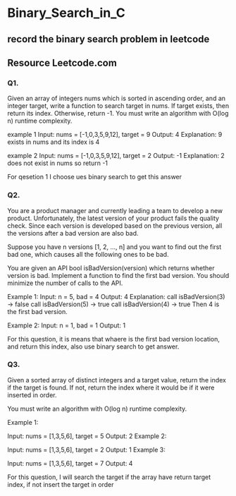 # Binary_Search_in_C
## record the binary search problem in leetcode
## Resource Leetcode.com


### Q1.
Given an array of integers nums which is sorted in ascending order, and an integer target,  write a function to search target in nums. If target exists, then return its index. Otherwise, return -1.
You must write an algorithm with O(log n) runtime complexity.

example 1
Input: nums = [-1,0,3,5,9,12], target = 9
Output: 4
Explanation: 9 exists in nums and its index is 4

example 2
Input: nums = [-1,0,3,5,9,12], target = 2
Output: -1
Explanation: 2 does not exist in nums so return -1

For qesetion 1 I choose ues binary search to get this answer


### Q2.
You are a product manager and currently leading a team to develop a new product. Unfortunately, the latest version of your product fails the quality check. Since each version is developed based on the previous version, all the versions after a bad version are also bad.

Suppose you have n versions [1, 2, ..., n] and you want to find out the first bad one, which causes all the following ones to be bad.

You are given an API bool isBadVersion(version) which returns whether version is bad. Implement a function to find the first bad version. You should minimize the number of calls to the API.

Example 1:
Input: n = 5, bad = 4
Output: 4
Explanation:
call isBadVersion(3) -> false
call isBadVersion(5) -> true
call isBadVersion(4) -> true
Then 4 is the first bad version.

Example 2:
Input: n = 1, bad = 1
Output: 1

For this question, it is means that whaere is the first bad version location, and return this index, also use binary search to get answer.


### Q3.
Given a sorted array of distinct integers and a target value, return the index if the target is found. If not, return the index where it would be if it were inserted in order.

You must write an algorithm with O(log n) runtime complexity.

Example 1:

Input: nums = [1,3,5,6], target = 5
Output: 2
Example 2:

Input: nums = [1,3,5,6], target = 2
Output: 1
Example 3:

Input: nums = [1,3,5,6], target = 7
Output: 4

For this question, I will search the target if the array have return target index, if not insert the target in order
